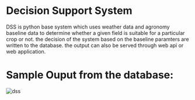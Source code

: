 # Decision Support System

DSS is python base system which uses weather data and agronomy baseline data to  determine whether a given  field is suitable for a particular crop or not. the decision of the system based on the baseline paramters are written to the database.  the output can also be served through web api or web application. 

# Sample Ouput from the database:

![dss](https://user-images.githubusercontent.com/34920304/121729376-113ee700-caf7-11eb-9f2a-7847268cceda.PNG)
